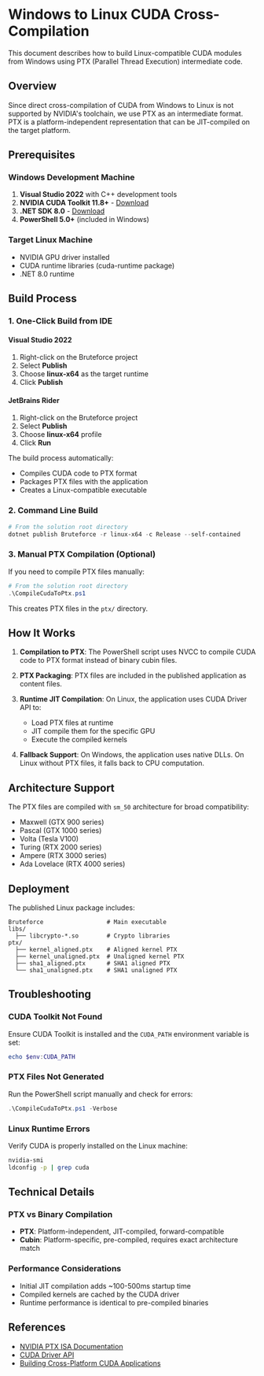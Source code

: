# Windows to Linux CUDA Cross-Compilation

This document describes how to build Linux-compatible CUDA modules from Windows using PTX (Parallel Thread Execution) intermediate code.

## Overview

Since direct cross-compilation of CUDA from Windows to Linux is not supported by NVIDIA's toolchain, we use PTX as an intermediate format. PTX is a platform-independent representation that can be JIT-compiled on the target platform.

## Prerequisites

### Windows Development Machine
1. **Visual Studio 2022** with C++ development tools
2. **NVIDIA CUDA Toolkit 11.8+** - [Download](https://developer.nvidia.com/cuda-downloads)
3. **.NET SDK 8.0** - [Download](https://dotnet.microsoft.com/download/dotnet/8.0)
4. **PowerShell 5.0+** (included in Windows)

### Target Linux Machine
- NVIDIA GPU driver installed
- CUDA runtime libraries (cuda-runtime package)
- .NET 8.0 runtime

## Build Process

### 1. One-Click Build from IDE

#### Visual Studio 2022
1. Right-click on the Bruteforce project
2. Select **Publish**
3. Choose **linux-x64** as the target runtime
4. Click **Publish**

#### JetBrains Rider
1. Right-click on the Bruteforce project
2. Select **Publish**
3. Choose **linux-x64** profile
4. Click **Run**

The build process automatically:
- Compiles CUDA code to PTX format
- Packages PTX files with the application
- Creates a Linux-compatible executable

### 2. Command Line Build

```powershell
# From the solution root directory
dotnet publish Bruteforce -r linux-x64 -c Release --self-contained
```

### 3. Manual PTX Compilation (Optional)

If you need to compile PTX files manually:

```powershell
# From the solution root directory
.\CompileCudaToPtx.ps1
```

This creates PTX files in the `ptx/` directory.

## How It Works

1. **Compilation to PTX**: The PowerShell script uses NVCC to compile CUDA code to PTX format instead of binary cubin files.

2. **PTX Packaging**: PTX files are included in the published application as content files.

3. **Runtime JIT Compilation**: On Linux, the application uses CUDA Driver API to:
   - Load PTX files at runtime
   - JIT compile them for the specific GPU
   - Execute the compiled kernels

4. **Fallback Support**: On Windows, the application uses native DLLs. On Linux without PTX files, it falls back to CPU computation.

## Architecture Support

The PTX files are compiled with `sm_50` architecture for broad compatibility:
- Maxwell (GTX 900 series)
- Pascal (GTX 1000 series)
- Volta (Tesla V100)
- Turing (RTX 2000 series)
- Ampere (RTX 3000 series)
- Ada Lovelace (RTX 4000 series)

## Deployment

The published Linux package includes:
```
Bruteforce                  # Main executable
libs/
  ├── libcrypto-*.so        # Crypto libraries
ptx/
  ├── kernel_aligned.ptx    # Aligned kernel PTX
  ├── kernel_unaligned.ptx  # Unaligned kernel PTX
  ├── sha1_aligned.ptx      # SHA1 aligned PTX
  └── sha1_unaligned.ptx    # SHA1 unaligned PTX
```

## Troubleshooting

### CUDA Toolkit Not Found
Ensure CUDA Toolkit is installed and the `CUDA_PATH` environment variable is set:
```powershell
echo $env:CUDA_PATH
```

### PTX Files Not Generated
Run the PowerShell script manually and check for errors:
```powershell
.\CompileCudaToPtx.ps1 -Verbose
```

### Linux Runtime Errors
Verify CUDA is properly installed on the Linux machine:
```bash
nvidia-smi
ldconfig -p | grep cuda
```

## Technical Details

### PTX vs Binary Compilation
- **PTX**: Platform-independent, JIT-compiled, forward-compatible
- **Cubin**: Platform-specific, pre-compiled, requires exact architecture match

### Performance Considerations
- Initial JIT compilation adds ~100-500ms startup time
- Compiled kernels are cached by the CUDA driver
- Runtime performance is identical to pre-compiled binaries

## References
- [NVIDIA PTX ISA Documentation](https://docs.nvidia.com/cuda/parallel-thread-execution/)
- [CUDA Driver API](https://docs.nvidia.com/cuda/cuda-driver-api/)
- [Building Cross-Platform CUDA Applications](https://developer.nvidia.com/blog/building-cuda-applications-cmake/)